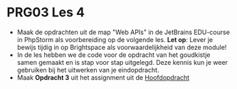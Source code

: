 # PRG03 Les 4

- Maak de opdrachten uit de map "Web APIs" in de JetBrains EDU-course in PhpStorm
  als voorbereiding op de volgende les. **Let op**: Lever je bewijs tijdig in op
  Brightspace als voorwaardelijkheid van deze module!
- In de les hebben we de code voor de opdracht van het goudkistje samen gemaakt en
  is stap voor stap uitgelegd. Deze kennis kun je weer gebruiken bij het uitwerken
  van je eindopdracht.
- Maak **Opdracht 3** uit het assignment uit de [Hoofdopdracht](../assignment)
